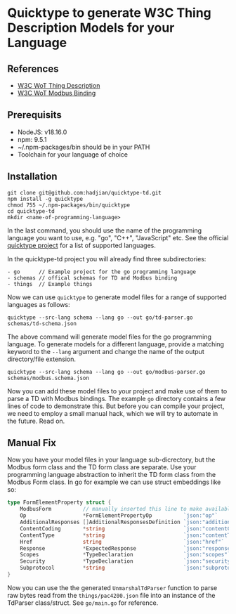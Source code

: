 # Quicktype to generate W3C Thing Description Models for your Language

## References

* [W3C WoT Thing Description](https://www.w3.org/TR/wot-thing-description11/)
* [W3C WoT Modbus Binding](https://w3c.github.io/wot-binding-templates/bindings/protocols/modbus/)

## Prerequisits

* NodeJS: v18.16.0
* npm: 9.5.1
* ~/.npm-packages/bin should be in your PATH
* Toolchain for your language of choice

## Installation

```
git clone git@github.com:hadjian/quicktype-td.git
npm install -g quicktype
chmod 755 ~/.npm-packages/bin/quicktype
cd quicktype-td
mkdir <name-of-programming-language>
```

In the last command, you should use the name of the programming language you want to use, e.g. "go", "C++", "JavaScript" etc. See the official [quicktype project](https://github.com/quicktype/quicktype) for a list of supported languages.

In the quicktype-td project you will already find three subdirectories:

```
- go      // Example project for the go programming language
- schemas // offical schemas for TD and Modbus binding
- things  // Example things
```

Now we can use ```quicktype``` to generate model files for a range of supported languages as follows:

```
quicktype --src-lang schema --lang go --out go/td-parser.go schemas/td-schema.json
```

The above command will generate model files for the go programming language. To generate models for a different language, provide a matching keyword to the ```--lang``` argument and change the name of the output directory/file extension.

```
quicktype --src-lang schema --lang go --out go/modbus-parser.go schemas/modbus.schema.json
```

Now you can add these model files to your project and make use of them to parse a TD with Modbus bindings. The example ```go``` directory contains a few lines of code to demonstrate this. But before you can compile your project, we need to employ a small manual hack, which we will try to automate in the future. Read on.

## Manual Fix

Now you have your model files in your language sub-dicrectory, but the Modbus form class and the TD form class are separate. Use your programming language abstraction to inherit the TD form class from the Modbus Form class. In go for example we can use struct embeddings like so:

```go
type FormElementProperty struct {
	ModbusForm          // manually inserted this line to make available the Modbus form fields
	Op                  *FormElementPropertyOp          `json:"op"`
	AdditionalResponses []AdditionalResponsesDefinition `json:"additionalResponses,omitempty"`
	ContentCoding       *string                         `json:"contentCoding,omitempty"`
	ContentType         *string                         `json:"contentType,omitempty"`
	Href                string                          `json:"href"`
	Response            *ExpectedResponse               `json:"response,omitempty"`
	Scopes              *TypeDeclaration                `json:"scopes"`
	Security            *TypeDeclaration                `json:"security"`
	Subprotocol         *string                         `json:"subprotocol,omitempty"`
}
```

Now you can use the the generated ```UnmarshalTdParser``` function to parse raw bytes read from the ```things/pac4200.json``` file into an instance of the TdParser class/struct. See ```go/main.go``` for reference.
